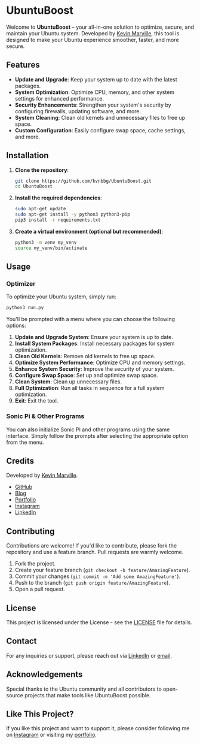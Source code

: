 # UbuntuBoost

Welcome to **UbuntuBoost** – your all-in-one solution to optimize, secure, and maintain your Ubuntu system. Developed by [Kevin Marville](https://github.com/kvnbbg), this tool is designed to make your Ubuntu experience smoother, faster, and more secure.

## Features

- **Update and Upgrade**: Keep your system up to date with the latest packages.
- **System Optimization**: Optimize CPU, memory, and other system settings for enhanced performance.
- **Security Enhancements**: Strengthen your system's security by configuring firewalls, updating software, and more.
- **System Cleaning**: Clean old kernels and unnecessary files to free up space.
- **Custom Configuration**: Easily configure swap space, cache settings, and more.

## Installation

1. **Clone the repository**:
   ```bash
   git clone https://github.com/kvnbbg/UbuntuBoost.git
   cd UbuntuBoost
   ```

2. **Install the required dependencies**:
   ```bash
   sudo apt-get update
   sudo apt-get install -y python3 python3-pip
   pip3 install -r requirements.txt
   ```

3. **Create a virtual environment (optional but recommended)**:
   ```bash
   python3 -m venv my_venv
   source my_venv/bin/activate
   ```

## Usage

### Optimizer

To optimize your Ubuntu system, simply run:

```bash
python3 run.py
```

You'll be prompted with a menu where you can choose the following options:

1. **Update and Upgrade System**: Ensure your system is up to date.
2. **Install System Packages**: Install necessary packages for system optimization.
3. **Clean Old Kernels**: Remove old kernels to free up space.
4. **Optimize System Performance**: Optimize CPU and memory settings.
5. **Enhance System Security**: Improve the security of your system.
6. **Configure Swap Space**: Set up and optimize swap space.
7. **Clean System**: Clean up unnecessary files.
8. **Full Optimization**: Run all tasks in sequence for a full system optimization.
9. **Exit**: Exit the tool.

### Sonic Pi & Other Programs

You can also initialize Sonic Pi and other programs using the same interface. Simply follow the prompts after selecting the appropriate option from the menu.

## Credits

Developed by [Kevin Marville](https://github.com/kvnbbg).

- [GitHub](https://github.com/kvnbbg)
- [Blog](https://kvnbbg.fr)
- [Portfolio](https://kvnbbg-creations.io)
- [Instagram](https://www.instagram.com/techandstream/)
- [LinkedIn](https://linkedin.com/in/kevin-marville)

## Contributing

Contributions are welcome! If you'd like to contribute, please fork the repository and use a feature branch. Pull requests are warmly welcome.

1. Fork the project.
2. Create your feature branch (`git checkout -b feature/AmazingFeature`).
3. Commit your changes (`git commit -m 'Add some AmazingFeature'`).
4. Push to the branch (`git push origin feature/AmazingFeature`).
5. Open a pull request.

## License

This project is licensed under the License - see the [LICENSE](LICENSE) file for details.

## Contact

For any inquiries or support, please reach out via [LinkedIn](https://linkedin.com/in/kevin-marville) or [email](mailto:contact@kvnbbg.fr).

## Acknowledgements

Special thanks to the Ubuntu community and all contributors to open-source projects that make tools like UbuntuBoost possible.

## Like This Project?

If you like this project and want to support it, please consider following me on [Instagram](https://www.instagram.com/techandstream/) or visiting my [portfolio](https://kvnbbg-creations.io).
